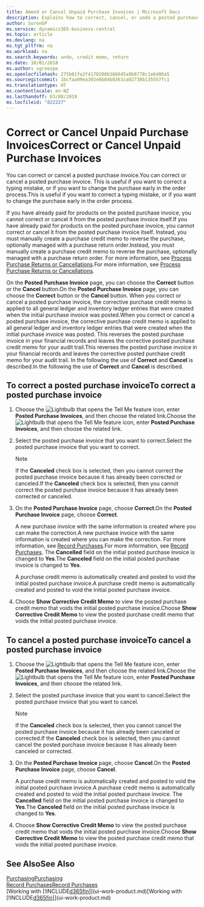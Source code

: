 ```yaml
---
title: Amend or Cancel Unpaid Purchase Invoices | Microsoft Docs
description: Explains how to correct, cancel, or undo a posted purchase invoice and automatically create a purchase credit memo.
author: SorenGP
ms.service: dynamics365-business-central
ms.topic: article
ms.devlang: na
ms.tgt_pltfrm: na
ms.workload: na
ms.search.keywords: undo, credit memo, return
ms.date: 10/01/2018
ms.author: sgroespe
ms.openlocfilehash: 275b81fa2f4170208b166645a9b8778c1e6406a5
ms.sourcegitcommit: 1bcfaa99ea302e6b84b8361ca02730b135557fc1
ms.translationtype: HT
ms.contentlocale: en-NZ
ms.lasthandoff: 03/08/2019
ms.locfileid: "822227"
---
```

# <a name="correct-or-cancel-unpaid-purchase-invoices"></a><span data-ttu-id="8d019-103">Correct or Cancel Unpaid Purchase Invoices</span><span class="sxs-lookup"><span data-stu-id="8d019-103">Correct or Cancel Unpaid Purchase Invoices</span></span>
<span data-ttu-id="8d019-104">You can correct or cancel a posted purchase invoice.</span><span class="sxs-lookup"><span data-stu-id="8d019-104">You can correct or cancel a posted purchase invoice.</span></span> <span data-ttu-id="8d019-105">This is useful if you want to correct a typing mistake, or if you want to change the purchase early in the order process.</span><span class="sxs-lookup"><span data-stu-id="8d019-105">This is useful if you want to correct a typing mistake, or if you want to change the purchase early in the order process.</span></span>

<span data-ttu-id="8d019-106">If you have already paid for products on the posted purchase invoice, you cannot correct or cancel it from the posted purchase invoice itself.</span><span class="sxs-lookup"><span data-stu-id="8d019-106">If you have already paid for products on the posted purchase invoice, you cannot correct or cancel it from the posted purchase invoice itself.</span></span> <span data-ttu-id="8d019-107">Instead, you must manually create a purchase credit memo to reverse the purchase, optionally managed with a purchase return order.</span><span class="sxs-lookup"><span data-stu-id="8d019-107">Instead, you must manually create a purchase credit memo to reverse the purchase, optionally managed with a purchase return order.</span></span> <span data-ttu-id="8d019-108">For more information, see [Process Purchase Returns or Cancellations](purchasing-how-process-purchase-returns-cancellations.md).</span><span class="sxs-lookup"><span data-stu-id="8d019-108">For more information, see [Process Purchase Returns or Cancellations](purchasing-how-process-purchase-returns-cancellations.md).</span></span>

<span data-ttu-id="8d019-109">On the **Posted Purchase Invoice** page, you can choose the **Correct** button or the **Cancel** button.</span><span class="sxs-lookup"><span data-stu-id="8d019-109">On the **Posted Purchase Invoice** page, you can choose the **Correct** button or the **Cancel** button.</span></span> <span data-ttu-id="8d019-110">When you correct or cancel a posted purchase invoice, the corrective purchase credit memo is applied to all general ledger and inventory ledger entries that were created when the initial purchase invoice was posted.</span><span class="sxs-lookup"><span data-stu-id="8d019-110">When you correct or cancel a posted purchase invoice, the corrective purchase credit memo is applied to all general ledger and inventory ledger entries that were created when the initial purchase invoice was posted.</span></span> <span data-ttu-id="8d019-111">This reverses the posted purchase invoice in your financial records and leaves the corrective posted purchase credit memo for your audit trail.</span><span class="sxs-lookup"><span data-stu-id="8d019-111">This reverses the posted purchase invoice in your financial records and leaves the corrective posted purchase credit memo for your audit trail.</span></span> <span data-ttu-id="8d019-112">In the following the use of **Correct** and **Cancel** is described.</span><span class="sxs-lookup"><span data-stu-id="8d019-112">In the following the use of **Correct** and **Cancel** is described.</span></span>

## <a name="to-correct-a-posted-purchase-invoice"></a><span data-ttu-id="8d019-113">To correct a posted purchase invoice</span><span class="sxs-lookup"><span data-stu-id="8d019-113">To correct a posted purchase invoice</span></span>
1. <span data-ttu-id="8d019-114">Choose the ![Lightbulb that opens the Tell Me feature](media/ui-search/search_small.png "Tell me what you want to do") icon, enter **Posted Purchase Invoices**, and then choose the related link.</span><span class="sxs-lookup"><span data-stu-id="8d019-114">Choose the ![Lightbulb that opens the Tell Me feature](media/ui-search/search_small.png "Tell me what you want to do") icon, enter **Posted Purchase Invoices**, and then choose the related link.</span></span>  
2. <span data-ttu-id="8d019-115">Select the posted purchase invoice that you want to correct.</span><span class="sxs-lookup"><span data-stu-id="8d019-115">Select the posted purchase invoice that you want to correct.</span></span>  

    > [!NOTE]  
    >   <span data-ttu-id="8d019-116">If the **Canceled** check box is selected, then you cannot correct the posted purchase invoice because it has already been corrected or canceled.</span><span class="sxs-lookup"><span data-stu-id="8d019-116">If the **Canceled** check box is selected, then you cannot correct the posted purchase invoice because it has already been corrected or canceled.</span></span>
3. <span data-ttu-id="8d019-117">On the **Posted Purchase Invoice** page, choose **Correct**.</span><span class="sxs-lookup"><span data-stu-id="8d019-117">On the **Posted Purchase Invoice** page, choose **Correct**.</span></span>

    <span data-ttu-id="8d019-118">A new purchase invoice with the same information is created where you can make the correction.</span><span class="sxs-lookup"><span data-stu-id="8d019-118">A new purchase invoice with the same information is created where you can make the correction.</span></span> <span data-ttu-id="8d019-119">For more information, see [Record Purchases](purchasing-how-record-purchases.md).</span><span class="sxs-lookup"><span data-stu-id="8d019-119">For more information, see [Record Purchases](purchasing-how-record-purchases.md).</span></span> <span data-ttu-id="8d019-120">The **Cancelled** field on the initial posted purchase invoice is changed to **Yes**.</span><span class="sxs-lookup"><span data-stu-id="8d019-120">The **Canceled** field on the initial posted purchase invoice is changed to **Yes**.</span></span>

    <span data-ttu-id="8d019-121">A purchase credit memo is automatically created and posted to void the initial posted purchase invoice.</span><span class="sxs-lookup"><span data-stu-id="8d019-121">A purchase credit memo is automatically created and posted to void the initial posted purchase invoice.</span></span>
4. <span data-ttu-id="8d019-122">Choose **Show Corrective Credit Memo** to view the posted purchase credit memo that voids the initial posted purchase invoice.</span><span class="sxs-lookup"><span data-stu-id="8d019-122">Choose **Show Corrective Credit Memo** to view the posted purchase credit memo that voids the initial posted purchase invoice.</span></span>

## <a name="to-cancel-a-posted-purchase-invoice"></a><span data-ttu-id="8d019-123">To cancel a posted purchase invoice</span><span class="sxs-lookup"><span data-stu-id="8d019-123">To cancel a posted purchase invoice</span></span>
1. <span data-ttu-id="8d019-124">Choose the ![Lightbulb that opens the Tell Me feature](media/ui-search/search_small.png "Tell me what you want to do") icon, enter **Posted Purchase Invoices**, and then choose the related link.</span><span class="sxs-lookup"><span data-stu-id="8d019-124">Choose the ![Lightbulb that opens the Tell Me feature](media/ui-search/search_small.png "Tell me what you want to do") icon, enter **Posted Purchase Invoices**, and then choose the related link.</span></span>  
2. <span data-ttu-id="8d019-125">Select the posted purchase invoice that you want to cancel.</span><span class="sxs-lookup"><span data-stu-id="8d019-125">Select the posted purchase invoice that you want to cancel.</span></span>

    > [!NOTE]  
    >   <span data-ttu-id="8d019-126">If the **Canceled** check box is selected, then you cannot cancel the posted purchase invoice because it has already been canceled or corrected.</span><span class="sxs-lookup"><span data-stu-id="8d019-126">If the **Canceled** check box is selected, then you cannot cancel the posted purchase invoice because it has already been canceled or corrected.</span></span>
3. <span data-ttu-id="8d019-127">On the **Posted Purchase Invoice** page, choose **Cancel**.</span><span class="sxs-lookup"><span data-stu-id="8d019-127">On the **Posted Purchase Invoice** page, choose **Cancel**.</span></span>

    <span data-ttu-id="8d019-128">A purchase credit memo is automatically created and posted to void the initial posted purchase invoice.</span><span class="sxs-lookup"><span data-stu-id="8d019-128">A purchase credit memo is automatically created and posted to void the initial posted purchase invoice.</span></span> <span data-ttu-id="8d019-129">The **Cancelled** field on the initial posted purchase invoice is changed to **Yes**.</span><span class="sxs-lookup"><span data-stu-id="8d019-129">The **Canceled** field on the initial posted purchase invoice is changed to **Yes**.</span></span>
4. <span data-ttu-id="8d019-130">Choose **Show Corrective Credit Memo** to view the posted purchase credit memo that voids the initial posted purchase invoice.</span><span class="sxs-lookup"><span data-stu-id="8d019-130">Choose **Show Corrective Credit Memo** to view the posted purchase credit memo that voids the initial posted purchase invoice.</span></span>

## <a name="see-also"></a><span data-ttu-id="8d019-131">See Also</span><span class="sxs-lookup"><span data-stu-id="8d019-131">See Also</span></span>
[<span data-ttu-id="8d019-132">Purchasing</span><span class="sxs-lookup"><span data-stu-id="8d019-132">Purchasing</span></span>](purchasing-manage-purchasing.md)  
[<span data-ttu-id="8d019-133">Record Purchases</span><span class="sxs-lookup"><span data-stu-id="8d019-133">Record Purchases</span></span>](purchasing-how-record-purchases.md)  
<span data-ttu-id="8d019-134">[Working with [!INCLUDE[d365fin](includes/d365fin_md.md)]](ui-work-product.md)</span><span class="sxs-lookup"><span data-stu-id="8d019-134">[Working with [!INCLUDE[d365fin](includes/d365fin_md.md)]](ui-work-product.md)</span></span>
